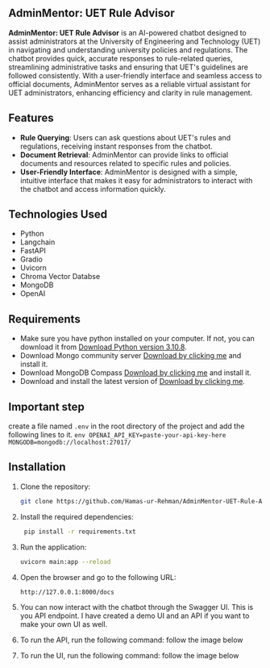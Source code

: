 ## AdminMentor: UET Rule Advisor
**AdminMentor: UET Rule Advisor** is an AI-powered chatbot designed to assist administrators at the University of Engineering and Technology (UET) in navigating and understanding university policies and regulations. The chatbot provides quick, accurate responses to rule-related queries, streamlining administrative tasks and ensuring that UET's guidelines are followed consistently. With a user-friendly interface and seamless access to official documents, AdminMentor serves as a reliable virtual assistant for UET administrators, enhancing efficiency and clarity in rule management.

## Features
- **Rule Querying**: Users can ask questions about UET's rules and regulations, receiving instant responses from the chatbot.
- **Document Retrieval**: AdminMentor can provide links to official documents and resources related to specific rules and policies.
- **User-Friendly Interface**: AdminMentor is designed with a simple, intuitive interface that makes it easy for administrators to interact with the chatbot and access information quickly.

## Technologies Used
- Python
- Langchain
- FastAPI
- Gradio
- Uvicorn
- Chroma Vector Databse
- MongoDB
- OpenAI

## Requirements
- Make sure you have python installed on your computer. If not, you can download it from [Download Python version 3.10.8](https://www.python.org/ftp/python/3.10.8/python-3.10.8-amd64.exe).
- Download Mongo community server [Download by clicking me](https://fastdl.mongodb.org/windows/mongodb-windows-x86_64-7.0.14-signed.msi) and install it.
- Download MongoDB Compass [Download by clicking me](https://downloads.mongodb.com/compass/mongodb-compass-1.43.6-win32-x64.exe) and install it.
- Download and install the latest version of [Download by clicking me](https://github.com/git-for-windows/git/releases/download/v2.46.0.windows.1/Git-2.46.0-64-bit.exe).

## Important step
create a file named `.env` in the root directory of the project and add the following lines to it.
    ```env
    OPENAI_API_KEY=paste-your-api-key-here
    MONGODB=mongodb://localhost:27017/
    ```

## Installation
1. Clone the repository:
   ```bash
   git clone https://github.com/Hamas-ur-Rehman/AdminMentor-UET-Rule-Advisor
   ```

2. Install the required dependencies:
   ```bash
    pip install -r requirements.txt
    ```
3. Run the application:
    ```bash
    uvicorn main:app --reload
    ```
4. Open the browser and go to the following URL:
    ```bash
    http://127.0.0.1:8000/docs
    ```
5. You can now interact with the chatbot through the Swagger UI. This is you API endpoint. I have created a demo UI and an API if you want to make your own UI as well.

6. To run the API, run the following command: follow the image below

7. To run the UI, run the following command: follow the image below